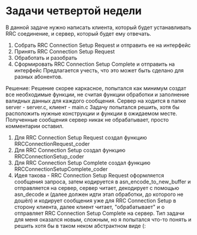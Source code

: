 # Задачи четвертой недели

 В данной задаче нужно написать клиента, который будет устанавливать RRC соединение, и сервер, который будет ему отвечать.
1. Собрать RRC Connection Setup Request и отправить ее на интерфейс
2. Принять RRC Connection Setup Request
3. Обработать и разобрать
4. Сформировать RRC Connection Setup Complete и отправить на интерфейс
Предлагается учесть, что это может быть сделано для разных абонентов.

Решение:
Решение скорее каркасное, попытался как минимум создат все необходимые функции, не считая функции обработки и заполнение валидных данных для каждого сообщения. Cервер на ходится в папке server - server.c, клиент - main.c
Задачу попытался решить, хотя бы расположить нужные конструкции и функции в
ожидаемом месте. Полученные сообщения сервер никак не обрабатывает, просто комментарии оставил.
1. Для  RRC Connection Setup Request создал функцию RRCConnectionRequest_coder
2. Для RRC Connection Setup создал функцию RRCConnectionSetup_coder
3. Для RRC Connection Setup Complete создал функцию RRCConnectionSetupComplete_coder
4. Идея такова -  RRC Connection Setup Request оформляется сообщения запроса, затем кодируется в asn_encode_to_new_buffer и отправляется на сервер, сервер читает, декодирует с помощью asn_decode и (далее должен идти этап обработки, до которого не дошёл) и кодирует сообщения уже для RRC Connection Setup в сторону клиента, далее клиент читает, "обрабатывает" и о отправляет RRC Connection Setup Complete на сервер. 
Тип задачи для меня оказался новым, сложным, но я попытался что-то понять и решить хотя бы в таком неком абстрактном виде (:

